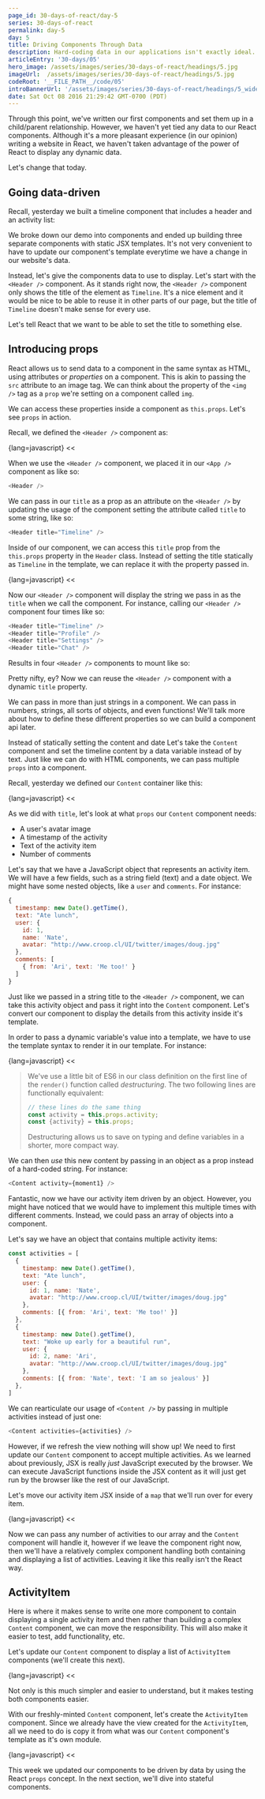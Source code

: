 ```yaml
---
page_id: 30-days-of-react/day-5
series: 30-days-of-react
permalink: day-5
day: 5
title: Driving Components Through Data
description: Hard-coding data in our applications isn't exactly ideal. Today, we'll set up our components to be driven by data to them access to external data.
articleEntry: '30-days/05'
hero_image: /assets/images/series/30-days-of-react/headings/5.jpg
imageUrl:  /assets/images/series/30-days-of-react/headings/5.jpg
codeRoot: '__FILE_PATH__/code/05'
introBannerUrl: '/assets/images/series/30-days-of-react/headings/5_wide.jpg'
date: Sat Oct 08 2016 21:29:42 GMT-0700 (PDT)
---
```


Through this point, we've written our first components and set them up in a child/parent relationship. However, we haven't yet tied any data to our React components. Although it's a more pleasant experience (in our opinion) writing a website in React, we haven't taken advantage of the power of React to display any dynamic data.

Let's change that today.

## Going data-driven

Recall, yesterday we built a timeline component that includes a header and an activity list:

<div id="demo1"></div>

We broke down our demo into components and ended up building three separate components with static JSX templates. It's not very convenient to have to update our component's template everytime we have a change in our website's data. 

Instead, let's give the components data to use to display. Let's start with the `<Header />` component. As it stands right now, the `<Header />` component only shows the title of the element as `Timeline`. It's a nice element and it would be nice to be able to reuse it in other parts of our page, but the title of `Timeline` doesn't make sense for every use.

Let's tell React that we want to be able to set the title to something else. 

## Introducing props

React allows us to send data to a component in the same syntax as HTML, using attributes or _properties_ on a component. This is akin to passing the `src` attribute to an image tag. We can think about the property of the `<img />` tag as a `prop` we're setting on a component called `img`. 

We can access these properties inside a component as `this.props`. Let's see `props` in action.

Recall, we defined the `<Header />` component as:

{lang=javascript}
<<[](header1.jsx)

When we use the `<Header />` component, we placed it in our `<App />` component as like so:

```javascript
<Header />
```

We can pass in our `title` as a prop as an attribute on the `<Header />` by updating the usage of the component setting the attribute called `title` to some string, like so:

```javascript
<Header title="Timeline" />
```

Inside of our component, we can access this `title` prop from the `this.props` property in the `Header` class. Instead of setting the title statically as `Timeline` in the template, we can replace it with the property passed in.

{lang=javascript}
<<[](header2.jsx)

Now our `<Header />` component will display the string we pass in as the `title` when we call the component. For instance, calling our `<Header />` component four times like so:

```javascript
<Header title="Timeline" />
<Header title="Profile" />
<Header title="Settings" />
<Header title="Chat" />
```

Results in four `<Header />` components to mount like so:

<div id="demo2"></div>

Pretty nifty, ey? Now we can reuse the `<Header />` component with a dynamic `title` property. 

We can pass in more than just strings in a component. We can pass in numbers, strings, all sorts of objects, and even functions! We'll talk more about how to define these different properties so we can build a component api later. 

Instead of statically setting the content and date
Let's take the `Content` component and set the timeline content by a data variable instead of by text. Just like we can do with HTML components, we can pass multiple `props` into a component. 

Recall, yesterday we defined our `Content` container like this:

{lang=javascript}
<<[](content1.jsx)

As we did with `title`, let's look at what `props` our `Content` component needs:

* A user's avatar image
* A timestamp of the activity
* Text of the activity item
* Number of comments

Let's say that we have a JavaScript object that represents an activity item. We will have a few fields, such as a string field (text) and a date object. We might have some nested objects, like a `user` and `comments`. For instance:

```javascript
{
  timestamp: new Date().getTime(),
  text: "Ate lunch",
  user: {
    id: 1,
    name: 'Nate',
    avatar: "http://www.croop.cl/UI/twitter/images/doug.jpg"
  },
  comments: [
    { from: 'Ari', text: 'Me too!' }
  ]
}
```

Just like we passed in a string title to the `<Header />` component, we can take this activity object and pass it right into the `Content` component. Let's convert our component to display the details from this activity inside it's template.

In order to pass a dynamic variable's value into a template, we have to use the template syntax to render it in our template. For instance:

{lang=javascript}
<<[](content2.jsx)

> We've use a little bit of ES6 in our class definition on the first line of the `render()` function called _destructuring_. The two following lines are functionally equivalent:
>
> ```javascript
> // these lines do the same thing
> const activity = this.props.activity;
> const {activity} = this.props; 
> ```
> Destructuring allows us to save on typing and define variables in a shorter, more compact way. 

We can then _use_ this new content by passing in an object as a prop instead of a hard-coded string. For instance:

```javascript
<Content activity={moment1} />
```

<div id="demo3"></div>

Fantastic, now we have our activity item driven by an object. However, you might have noticed that we would have to implement this multiple times with different comments. Instead, we could pass an array of objects into a component. 

Let's say we have an object that contains multiple activity items:

```javascript
const activities = [
  {
    timestamp: new Date().getTime(),
    text: "Ate lunch",
    user: {
      id: 1, name: 'Nate',
      avatar: "http://www.croop.cl/UI/twitter/images/doug.jpg"
    },
    comments: [{ from: 'Ari', text: 'Me too!' }]
  },
  {
    timestamp: new Date().getTime(),
    text: "Woke up early for a beautiful run",
    user: {
      id: 2, name: 'Ari',
      avatar: "http://www.croop.cl/UI/twitter/images/doug.jpg"
    },
    comments: [{ from: 'Nate', text: 'I am so jealous' }]
  },
]
```

We can rearticulate our usage of `<Content />` by passing in multiple activities instead of just one:

```javascript
<Content activities={activities} />
```

However, if we refresh the view nothing will show up! We need to first update our `Content` component to accept multiple activities. As we learned about previously, JSX is really _just_ JavaScript executed by the browser. We can execute JavaScript functions inside the JSX content as it will just get run by the browser like the rest of our JavaScript.

Let's move our activity item JSX inside of a `map` that we'll run over for every item.

{lang=javascript}
<<[](content3.jsx)

Now we can pass any number of activities to our array and the `Content` component will handle it, however if we leave the component right now, then we'll have a relatively complex component handling both containing and displaying a list of activities. Leaving it like this really isn't the React way. 

## ActivityItem

Here is where it makes sense to write one more component to contain displaying a single activity item and then rather than building a complex `Content` component, we can move the responsibility. This will also make it easier to test, add functionality, etc. 

Let's update our `Content` component to display a list of `ActivityItem` components (we'll create this next). 

{lang=javascript}
<<[](content4.jsx)

Not only is this much simpler and easier to understand, but it makes testing both components easier.

With our freshly-minted `Content` component, let's create the `ActivityItem` component. Since we already have the view created for the `ActivityItem`, all we need to do is copy it from what was our `Content` component's template as it's own module.

{lang=javascript}
<<[](activity_item.jsx)

This week we updated our components to be driven by data by using the React `props` concept. In the next section, we'll dive into stateful components. 
